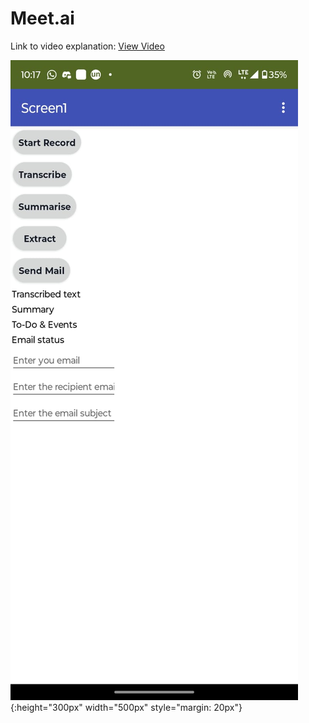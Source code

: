 # Meet.ai

Link to video explanation: [View Video](https://drive.google.com/file/d/1aigXxl-pWldNKxqU8T0iO4YOIXUyC9XA/view?usp=sharing)

![image info](./images/Frontend.jpg){:height="300px" width="500px" style="margin: 20px"}
